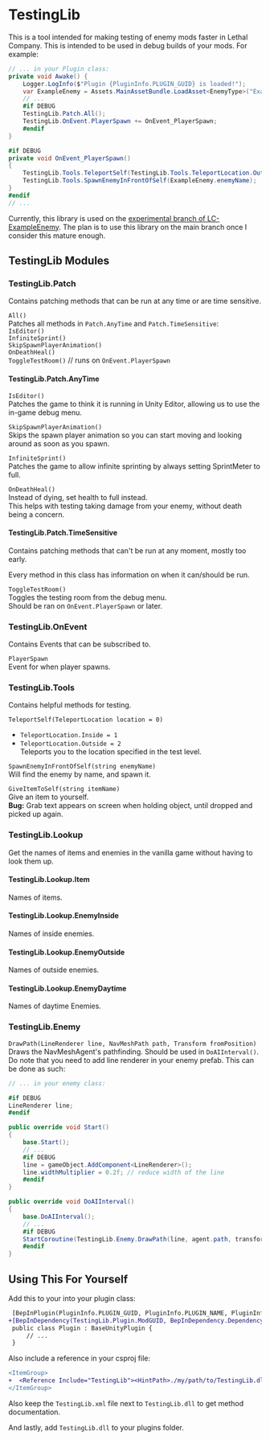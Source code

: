 # TestingLib

This is a tool intended for making testing of enemy mods faster in Lethal Company. This is intended to be used in debug builds of your mods. For example:

```cs
// ... in your Plugin class:
private void Awake() {
    Logger.LogInfo($"Plugin {PluginInfo.PLUGIN_GUID} is loaded!");
    var ExampleEnemy = Assets.MainAssetBundle.LoadAsset<EnemyType>("ExampleEnemy");
    // ...
    #if DEBUG
    TestingLib.Patch.All();
    TestingLib.OnEvent.PlayerSpawn += OnEvent_PlayerSpawn;
    #endif
}

#if DEBUG
private void OnEvent_PlayerSpawn()
{
    TestingLib.Tools.TeleportSelf(TestingLib.Tools.TeleportLocation.Outside);
    TestingLib.Tools.SpawnEnemyInFrontOfSelf(ExampleEnemy.enemyName);
}
#endif
// ...
```

Currently, this library is used on the [experimental branch of LC-ExampleEnemy](https://github.com/Hamunii/LC-ExampleEnemy/tree/experimental). The plan is to use this library on the main branch once I consider this mature enough.

## TestingLib Modules

### TestingLib.Patch

Contains patching methods that can be run at any time or are time sensitive.

`All()`  
Patches all methods in `Patch.AnyTime` and `Patch.TimeSensitive`:  
`IsEditor()`  
`InfiniteSprint()`  
`SkipSpawnPlayerAnimation()`  
`OnDeathHeal()`  
`ToggleTestRoom()` // runs on `OnEvent.PlayerSpawn`

#### TestingLib.Patch.AnyTime

`IsEditor()`  
Patches the game to think it is running in Unity Editor, allowing us to use the in-game debug menu.

`SkipSpawnPlayerAnimation()`  
Skips the spawn player animation so you can start moving and looking around as soon as you spawn.

`InfiniteSprint()`  
Patches the game to allow infinite sprinting by always setting SprintMeter to full.

`OnDeathHeal()`  
Instead of dying, set health to full instead.  
This helps with testing taking damage from your enemy, without death being a concern.

#### TestingLib.Patch.TimeSensitive

Contains patching methods that can't be run at any moment, mostly too early.  

Every method in this class has information on when it can/should be run.

`ToggleTestRoom()`  
Toggles the testing room from the debug menu.  
Should be ran on `OnEvent.PlayerSpawn` or later.

### TestingLib.OnEvent

Contains Events that can be subscribed to.

`PlayerSpawn`  
Event for when player spawns.

### TestingLib.Tools

Contains helpful methods for testing.

`TeleportSelf(TeleportLocation location = 0)`  
- `TeleportLocation.Inside = 1`
- `TeleportLocation.Outside = 2`  
Teleports you to the location specified in the test level.

`SpawnEnemyInFrontOfSelf(string enemyName)`  
Will find the enemy by name, and spawn it.

`GiveItemToSelf(string itemName)`  
Give an item to yourself.  
**Bug:** Grab text appears on screen when holding object, until dropped and picked up again.

### TestingLib.Lookup

Get the names of items and enemies in the vanilla game without having to look them up.

#### TestingLib.Lookup.Item
Names of items.
#### TestingLib.Lookup.EnemyInside
Names of inside enemies.
#### TestingLib.Lookup.EnemyOutside
Names of outside enemies.
#### TestingLib.Lookup.EnemyDaytime
Names of daytime Enemies.


### TestingLib.Enemy

`DrawPath(LineRenderer line, NavMeshPath path, Transform fromPosition)`  
Draws the NavMeshAgent's pathfinding. Should be used in `DoAIInterval()`. Do note that you need to add line renderer in your enemy prefab. This can be done as such:
```cs
// ... in your enemy class:

#if DEBUG
LineRenderer line;
#endif

public override void Start()
{
    base.Start();
    // ...
    #if DEBUG
    line = gameObject.AddComponent<LineRenderer>();
    line.widthMultiplier = 0.2f; // reduce width of the line
    #endif
}

public override void DoAIInterval()
{
    base.DoAIInterval();
    // ...
    #if DEBUG
    StartCoroutine(TestingLib.Enemy.DrawPath(line, agent.path, transform));
    #endif
}
```

## Using This For Yourself

Add this to your into your plugin class:

```diff
 [BepInPlugin(PluginInfo.PLUGIN_GUID, PluginInfo.PLUGIN_NAME, PluginInfo.PLUGIN_VERSION)]
+[BepInDependency(TestingLib.Plugin.ModGUID, BepInDependency.DependencyFlags.SoftDependency)] 
 public class Plugin : BaseUnityPlugin {
     // ...
 }
```
Also include a reference in your csproj file:

```diff
<ItemGroup>
+  <Reference Include="TestingLib"><HintPath>./my/path/to/TestingLib.dll</HintPath></Reference>
</ItemGroup>
```
Also keep the `TestingLib.xml` file next to `TestingLib.dll` to get method documentation.

And lastly, add `TestingLib.dll` to your plugins folder.